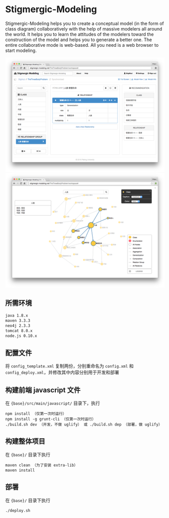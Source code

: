 # Stigmergic-Modeling
Stigmergic-Modeling helps you to create a conceptual model (in the form of class diagram) collaboratively with the help of massive modelers all around the world.
It helps you to learn the attitudes of the modelers toward the construction of the model and helps you to generate a better one.
The entire collaborative mode is web-based. All you need is a web browser to start modeling.

![workspace_page](/readme_pics/workspace_page.png)
![workspace_page_modelview](/readme_pics/workspace_page_modelview.png)

## 所需环境
```
java 1.8.x
maven 3.3.3
neo4j 2.3.3
tomcat 8.0.x
node.js 0.10.x
```

## 配置文件
将 `config_template.xml` 复制两份，分别重命名为 `config.xml` 和 `config_deploy.xml`，并修改其中内容分别用于开发和部署

## 构建前端 javascript 文件
在 `{base}/src/main/javascript/` 目录下，执行
```
npm install （仅第一次时运行）
npm install -g grunt-cli （仅第一次时运行）
./build.sh dev （开发，不做 uglify） 或 ./build.sh dep （部署，做 uglify）
```

## 构建整体项目
在 `{base}/` 目录下执行
```
maven clean （为了安装 extra-lib）
maven install
```

## 部署
在 `{base}/` 目录下执行
```
./deploy.sh
```
